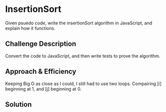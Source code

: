 # InsertionSort
Given psuedo code, write the insertionSort algorithm in JavaScript, and explain how it functions.

## Challenge Description
Convert the code to JavaScript, and then write tests to prove the algorithm.

## Approach & Efficiency
Keeping Big O as close as I could, I still had to use two loops. Compairing [i] beginning at 1, and [j] beginning at 0.
## Solution
